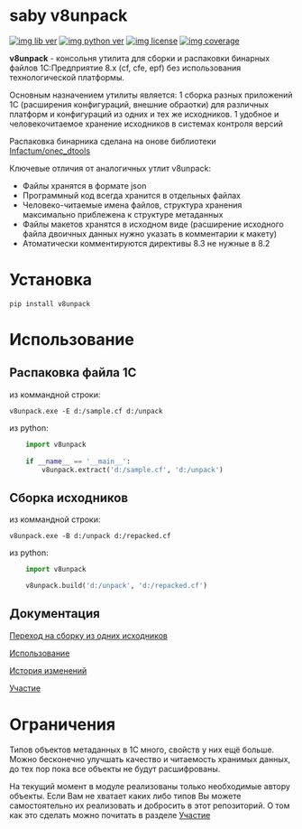 # saby v8unpack

[![img lib ver](https://img.shields.io/pypi/v/v8unpack.svg "")](https://pypi.python.org/pypi/v8unpack)
[![img python ver](https://img.shields.io/pypi/pyversions/v8unpack.svg "")](https://pypi.python.org/pypi/v8unpack)
[![img license](https://img.shields.io/pypi/l/v8unpack.svg "")](https://pypi.python.org/pypi/v8unpack)
[![img coverage](https://img.shields.io/coveralls/Infactum/v8unpack.svg "")](https://coveralls.io/github/saby/v8unpack)

**v8unpack** - консольня утилита для сборки и распаковки бинарных файлов 
1С:Предприятие 8.х (cf, cfe, epf) без использования технологической платформы.

Основным назначением утилиты является:
1 сборка разных приложений 1С (расширения конфигураций, внешние обраотки) для различных 
платформ и конфигураций из одних и тех же исходников.
1 удобное и человекочитаемое хранение исходников в системах контроля версий

Распаковка бинарника сделана на онове библиотеки [Infactum/onec_dtools](https://github.com/Infactum/onec_dtools)

Ключевые отличия от аналогичных утлит v8unpack:
 * Файлы хранятся в формате json
 * Программный код всегда хранится в отдельных файлах
 * Человеко-читаемые имена файлов, структура хранения максимально приблежена к структуре метаданных
 * Файлы макетов хранятся в исходном виде (расширение исходного файла двоичных данных нужно указать в 
   комментарии к макету)
 * Атоматически комментируются директивы 8.3 не нужные в 8.2

# Установка

    pip install v8unpack

# Использование

## Распаковка файла 1С

из коммандной строки:

    v8unpack.exe -E d:/sample.cf d:/unpack

из python:
```python
    import v8unpack
    
    if __name__ == '__main__':
        v8unpack.extract('d:/sample.cf', 'd:/unpack')
```

## Сборка исходников

из коммандной строки:

    v8unpack.exe -B d:/unpack d:/repacked.cf

из python:

```python
    import v8unpack

    v8unpack.build('d:/unpack', 'd:/repacked.cf')
```

## Документация

[Переход на сборку из одних исходников](/docs/transition.md)

[Использование](/docs/usage.md)

[История изменений](/docs/history.md)

[Участие](/docs/develop.md)

# Ограничения

Типов объектов метаданных в 1С много, свойств у них ещё больше. Можно бесконечно улучшать
качество и читаемость хранимых данных, до тех пор пока все объекты не будут расшифрованы.

На текущий момент в модуле реализованы только необходимые автору объекты. Если Вам не хватает
каких либо типов Вы можете самостоятельно их реализовать и добросить в этот репозиторий.
О том как это сделать можно почитать в разделе [Участие](/docs/develop.md) 